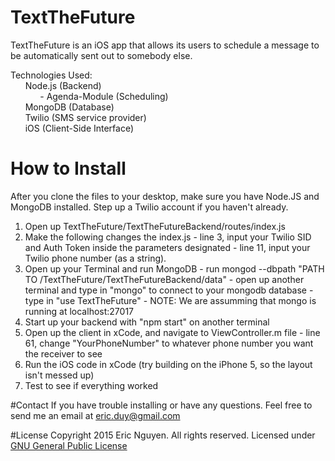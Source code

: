 # TextTheFuture
TextTheFuture is an iOS app that allows its users to schedule a message to be automatically sent out to somebody else.

Technologies Used:<br>
  &nbsp;&nbsp;&nbsp;&nbsp;&nbsp;&nbsp;Node.js (Backend) <br>
    &nbsp;&nbsp;&nbsp;&nbsp;&nbsp;&nbsp;&nbsp;&nbsp;&nbsp;&nbsp;&nbsp;&nbsp;- Agenda-Module (Scheduling)<br>
  &nbsp;&nbsp;&nbsp;&nbsp;&nbsp;&nbsp;MongoDB (Database)<br>
  &nbsp;&nbsp;&nbsp;&nbsp;&nbsp;&nbsp;Twilio (SMS service provider)<br>
  &nbsp;&nbsp;&nbsp;&nbsp;&nbsp;&nbsp;iOS (Client-Side Interface)<br>
  
# How to Install
After you clone the files to your desktop, make sure you have Node.JS and MongoDB installed. Step up a Twilio account if you haven't already.

  1. Open up TextTheFuture/TextTheFutureBackend/routes/index.js
  2. Make the following changes the index.js
    - line 3, input your Twilio SID and Auth Token inside the parameters designated
    - line 11, input your Twilio phone number (as a string).
  3. Open up your Terminal and run MongoDB
    - run mongod --dbpath "PATH TO /TextTheFuture/TextTheFutureBackend/data"
    - open up another terminal and type in "mongo" to connect to your mongodb database
    - type in "use TextTheFuture"
    - NOTE: We are assumming that mongo is running at localhost:27017
  4. Start up your backend with "npm start" on another terminal
  5. Open up the client in xCode, and navigate to ViewController.m file
    - line 61, change "YourPhoneNumber" to whatever phone number you want the receiver to see
  6. Run the iOS code in xCode (try building on the iPhone 5, so the layout isn't messed up)
  7. Test to see if everything worked

#Contact
If you have trouble installing or have any questions. Feel free to send me an email at eric.duy@gmail.com

#License
Copyright 2015 Eric Nguyen. All rights reserved. Licensed under [GNU General Public License](http://www.gnu.org/licenses/gpl-3.0.en.html)

